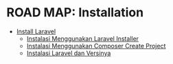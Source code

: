 # ROAD MAP: Installation

- [Install Laravel](/data/installation/index.md)
  - [Instalasi Menggunakan Laravel Installer](/data/installation/laravel-installer.md)
  - [Instalasi Menggunakan Composer Create Project](/data/installation/install-project.md)
  - [Instalasi Laravel dan Versinya](/data/installation/install-versi.md)
